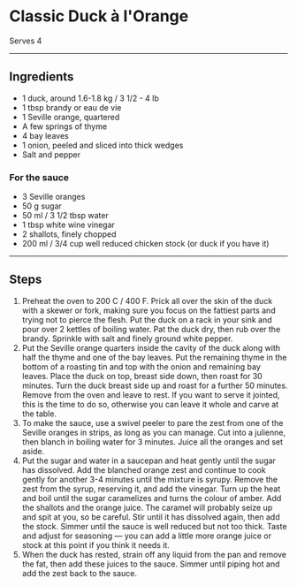 # Classic Duck à l'Orange

Serves 4

---

## Ingredients

* 1 duck, around 1.6-1.8 kg / 3 1/2 - 4 lb
* 1 tbsp brandy or eau de vie
* 1 Seville orange, quartered
* A few springs of thyme
* 4 bay leaves
* 1 onion, peeled and sliced into thick wedges
* Salt and pepper

### For the sauce
* 3 Seville oranges
* 50 g sugar
* 50 ml / 3 1/2 tbsp water
* 1 tbsp white wine vinegar
* 2 shallots, finely chopped
* 200 ml / 3/4 cup well reduced chicken stock (or duck if you have it)

---

## Steps

1.  Preheat the oven to 200 C / 400 F. Prick all over the skin of the duck with a skewer or fork, making sure you focus on the fattiest parts and trying not to pierce the flesh. Put the duck on a rack in your sink and pour over 2 kettles of boiling water. Pat the duck dry, then rub over the brandy. Sprinkle with salt and finely ground white pepper.
2.  Put the Seville orange quarters inside the cavity of the duck along with half the thyme and one of the bay leaves. Put the remaining thyme in the bottom of a roasting tin and top with the onion and remaining bay leaves. Place the duck on top, breast side down, then roast for 30 minutes. Turn the duck breast side up and roast for a further 50 minutes. Remove from the oven and leave to rest. If you want to serve it jointed, this is the time to do so, otherwise you can leave it whole and carve at the table.
3.  To make the sauce, use a swivel peeler to pare the zest from one of the Seville oranges in strips, as long as you can manage. Cut into a julienne, then blanch in boiling water for 3 minutes. Juice all the oranges and set aside.
4.  Put the sugar and water in a saucepan and heat gently until the sugar has dissolved. Add the blanched orange zest and continue to cook gently for another 3-4 minutes until the mixture is syrupy. Remove the zest from the syrup, reserving it, and add the vinegar. Turn up the heat and boil until the sugar caramelizes and turns the colour of amber. Add the shallots and the orange juice. The caramel will probably seize up and spit at you, so be careful. Stir until it has dissolved again, then add the stock. Simmer until the sauce is well reduced but not too thick. Taste and adjust for seasoning — you can add a little more orange juice or stock at this point if you think it needs it.
5.  When the duck has rested, strain off any liquid from the pan and remove the fat, then add these juices to the sauce. Simmer until piping hot and add the zest back to the sauce.